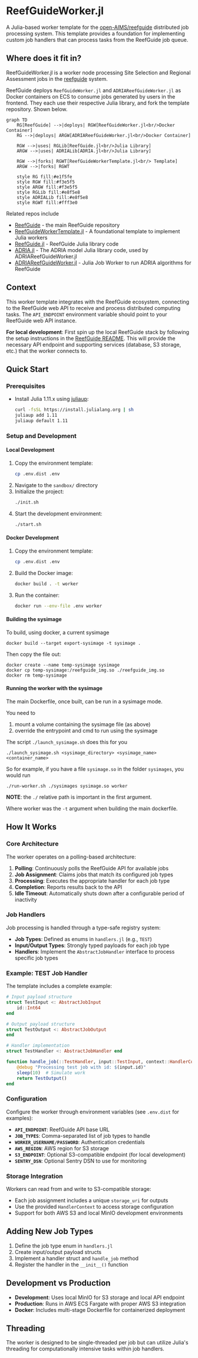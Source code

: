 # ReefGuideWorker.jl

A Julia-based worker template for the [open-AIMS/reefguide](https://github.com/open-AIMS/reefguide) distributed job processing system. This template provides a foundation for implementing custom job handlers that can process tasks from the ReefGuide job queue.

## Where does it fit in?

ReefGuideWorker.jl is a worker node processing Site Selection and Regional Assessment jobs in the [reefguide](https://github.com/open-AIMS/reefguide) system.

ReefGuide deploys `ReefGuideWorker.jl` and `ADRIAReefGuideWorker.jl` as Docker containers on ECS to consume jobs generated by users in the frontend. They each use their respective Julia library, and fork the template repository. Shown below.

```mermaid
graph TD
    RG[ReefGuide] -->|deploys| RGW[ReefGuideWorker.jl<br/>Docker Container]
    RG -->|deploys| ARGW[ADRIAReefGuideWorker.jl<br/>Docker Container]

    RGW -->|uses| RGLib[ReefGuide.jl<br/>Julia Library]
    ARGW -->|uses| ADRIALib[ADRIA.jl<br/>Julia Library]

    RGW -->|forks| RGWT[ReefGuideWorkerTemplate.jl<br/> Template]
    ARGW -->|forks| RGWT

    style RG fill:#e1f5fe
    style RGW fill:#f3e5f5
    style ARGW fill:#f3e5f5
    style RGLib fill:#e8f5e8
    style ADRIALib fill:#e8f5e8
    style RGWT fill:#fff3e0
```

Related repos include

- [ReefGuide](https://github.com/open-AIMS/reefguide) - the main ReefGuide repository
- [ReefGuideWorkerTemplate.jl](https://github.com/open-AIMS/ReefGuideWorkerTemplate.jl) - A foundational template to implement Julia workers
- [ReefGuide.jl](https://github.com/open-AIMS/ReefGuide.jl) - ReefGuide Julia library code
- [ADRIA.jl](https://github.com/open-AIMS/ADRIA.jl) - The ADRIA model Julia library code, used by ADRIAReefGuideWorker.jl
- [ADRIAReefGuideWorker.jl](https://github.com/open-AIMS/ADRIAReefGuideWorker.jl) - Julia Job Worker to run ADRIA algorithms for ReefGuide

## Context

This worker template integrates with the ReefGuide ecosystem, connecting to the ReefGuide web API to receive and process distributed computing tasks. The `API_ENDPOINT` environment variable should point to your ReefGuide web API instance.

**For local development**: First spin up the local ReefGuide stack by following the setup instructions in the [ReefGuide README](https://github.com/open-AIMS/reefguide). This will provide the necessary API endpoint and supporting services (database, S3 storage, etc.) that the worker connects to.

## Quick Start

### Prerequisites

- Install Julia 1.11.x using [juliaup](https://github.com/JuliaLang/juliaup):
  ```bash
  curl -fsSL https://install.julialang.org | sh
  juliaup add 1.11
  juliaup default 1.11
  ```

### Setup and Development

#### Local Development

1. Copy the environment template:
   ```bash
   cp .env.dist .env
   ```
2. Navigate to the `sandbox/` directory
3. Initialize the project:
   ```bash
   ./init.sh
   ```
4. Start the development environment:
   ```bash
   ./start.sh
   ```

#### Docker Development

1. Copy the environment template:
   ```bash
   cp .env.dist .env
   ```
2. Build the Docker image:
   ```bash
   docker build . -t worker
   ```
3. Run the container:
   ```bash
   docker run --env-file .env worker
   ```

#### Building the sysimage

To build, using docker, a current sysimage

```
docker build --target export-sysimage -t sysimage .
```

Then copy the file out:

```
docker create --name temp-sysimage sysimage
docker cp temp-sysimage:/reefguide_img.so ./reefguide_img.so
docker rm temp-sysimage
```

#### Running the worker with the sysimage

The main Dockerfile, once built, can be run in a sysimage mode.

You need to

1. mount a volume containing the sysimage file (as above)
2. override the entrypoint and cmd to run using the sysimage

The script `./launch_sysimage.sh` does this for you

```
./launch_sysimage.sh <sysimage_directory> <sysimage_name> <container_name>
```

So for example, if you have a file `sysimage.so` in the folder `sysimages`, you would run

```
./run-worker.sh ./sysimages sysimage.so worker
```

**NOTE**: the `./` relative path is important in the first argument.

Where worker was the `-t` argument when building the main dockerfile.

## How It Works

### Core Architecture

The worker operates on a polling-based architecture:

1. **Polling**: Continuously polls the ReefGuide API for available jobs
2. **Job Assignment**: Claims jobs that match its configured job types
3. **Processing**: Executes the appropriate handler for each job type
4. **Completion**: Reports results back to the API
5. **Idle Timeout**: Automatically shuts down after a configurable period of inactivity

### Job Handlers

Job processing is handled through a type-safe registry system:

- **Job Types**: Defined as enums in `handlers.jl` (e.g., `TEST`)
- **Input/Output Types**: Strongly typed payloads for each job type
- **Handlers**: Implement the `AbstractJobHandler` interface to process specific job types

### Example: TEST Job Handler

The template includes a complete example:

```julia
# Input payload structure
struct TestInput <: AbstractJobInput
    id::Int64
end

# Output payload structure
struct TestOutput <: AbstractJobOutput
end

# Handler implementation
struct TestHandler <: AbstractJobHandler end

function handle_job(::TestHandler, input::TestInput, context::HandlerContext)::TestOutput
    @debug "Processing test job with id: $(input.id)"
    sleep(10)  # Simulate work
    return TestOutput()
end
```

### Configuration

Configure the worker through environment variables (see `.env.dist` for examples):

- **`API_ENDPOINT`**: ReefGuide API base URL
- **`JOB_TYPES`**: Comma-separated list of job types to handle
- **`WORKER_USERNAME/PASSWORD`**: Authentication credentials
- **`AWS_REGION`**: AWS region for S3 storage
- **`S3_ENDPOINT`**: Optional S3-compatible endpoint (for local development)
- **`SENTRY_DSN`**: Optional Sentry DSN to use for monitoring

### Storage Integration

Workers can read from and write to S3-compatible storage:

- Each job assignment includes a unique `storage_uri` for outputs
- Use the provided `HandlerContext` to access storage configuration
- Support for both AWS S3 and local MinIO development environments

## Adding New Job Types

1. Define the job type enum in `handlers.jl`
2. Create input/output payload structs
3. Implement a handler struct and `handle_job` method
4. Register the handler in the `__init__()` function

## Development vs Production

- **Development**: Uses local MinIO for S3 storage and local API endpoint
- **Production**: Runs in AWS ECS Fargate with proper AWS S3 integration
- **Docker**: Includes multi-stage Dockerfile for containerized deployment

## Threading

The worker is designed to be single-threaded per job but can utilize Julia's threading for computationally intensive tasks within job handlers.
